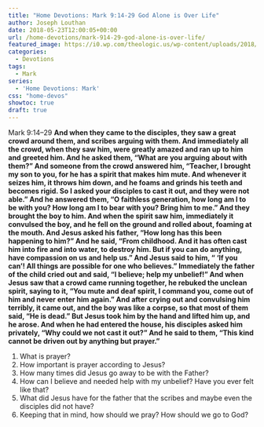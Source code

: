 ```yaml
---
title: "Home Devotions: Mark 9:14-29 God Alone is Over Life"
author: Joseph Louthan
date: 2018-05-23T12:00:05+00:00
url: /home-devotions/mark-914-29-god-alone-is-over-life/
featured_image: https://i0.wp.com/theologic.us/wp-content/uploads/2018/05/img_1987.jpg?resize=820%2C312
categories:
  - Devotions
tags:
  - Mark
series:
  - 'Home Devotions: Mark'
css: "home-devos"
showtoc: true
draft: true
---
```

Mark 9:14–29 **And when they came to the disciples, they saw a great crowd around them, and scribes arguing with them. And immediately all the crowd, when they saw him, were greatly amazed and ran up to him and greeted him. And he asked them, “What are you arguing about with them?” And someone from the crowd answered him, “Teacher, I brought my son to you, for he has a spirit that makes him mute. And whenever it seizes him, it throws him down, and he foams and grinds his teeth and becomes rigid. So I asked your disciples to cast it out, and they were not able.” And he answered them, “O faithless generation, how long am I to be with you? How long am I to bear with you? Bring him to me.” And they brought the boy to him. And when the spirit saw him, immediately it convulsed the boy, and he fell on the ground and rolled about, foaming at the mouth. And Jesus asked his father, “How long has this been happening to him?” And he said, “From childhood. And it has often cast him into fire and into water, to destroy him. But if you can do anything, have compassion on us and help us.” And Jesus said to him, “ ‘If you can’! All things are possible for one who believes.” Immediately the father of the child cried out and said, “I believe; help my unbelief!” And when Jesus saw that a crowd came running together, he rebuked the unclean spirit, saying to it, “You mute and deaf spirit, I command you, come out of him and never enter him again.” And after crying out and convulsing him terribly, it came out, and the boy was like a corpse, so that most of them said, “He is dead.” But Jesus took him by the hand and lifted him up, and he arose. And when he had entered the house, his disciples asked him privately, “Why could we not cast it out?” And he said to them, “This kind cannot be driven out by anything but prayer.”**

  1. What is prayer?
  2. How important is prayer according to Jesus?
  3. How many times did Jesus go away to be with the Father?
  4. How can I believe and needed help with my unbelief? Have you ever felt like that?
  5. What did Jesus have for the father that the scribes and maybe even the disciples did not have?
  6. Keeping that in mind, how should we pray? How should we go to God?